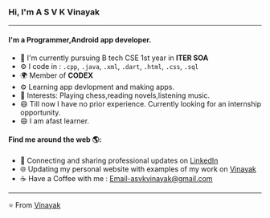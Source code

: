 ### Hi, I'm A S V K Vinayak
---

#### I'm a Programmer,Android app developer.

- 🏢 I'm currently pursuing B tech CSE 1st year in **ITER SOA**
- ⚙️ I code in : `.cpp`, `.java`, `.xml`, `.dart`, `.html`, `.css`, `.sql`
- 🌍 Member of **CODEX**
- ⚙️ Learning app devlopment and making apps.
- 💜 Interests: Playing chess,reading novels,listening music.
- 😄 Till now I have no prior experience. Currently looking for an internship opportunity.
- 😄 I am afast learner.

#### Find me around the web 🌎:
- 💼 Connecting and sharing professional updates on <a href="https://www.linkedin.com/in/a-s-v-k-vinayak-228a62127">LinkedIn</a>
- 🌐 Updating my personal website with examples of my work on <a href="https://asvkvinayak.github.com">Vinayak</a>
- ☕ Have a Coffee with me : Email-asvkvinayak@gmail.com


---

⭐️ From [Vinayak](https://asvkvinayak.github.io)
